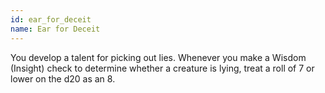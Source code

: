 ```yaml
---
id: ear_for_deceit
name: Ear for Deceit
---
```

You develop a talent for picking out lies. Whenever you make a Wisdom (Insight) check to determine whether a creature is
lying, treat a roll of 7 or lower on the d20 as an 8.